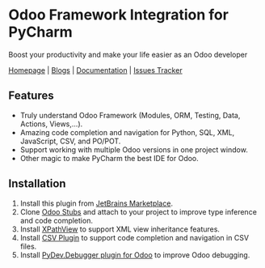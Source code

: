 # Odoo Framework Integration for PyCharm

Boost your productivity and make your life easier as an Odoo developer

[Homepage](https://odoo-ide.com) | [Blogs](https://odoo-ide.com/blog) | [Documentation](https://odoo-ide.com/docs/pycharm) | [Issues Tracker](https://github.com/odoo-ide/pycharm-odoo/issues)

## Features
* Truly understand Odoo Framework (Modules, ORM, Testing, Data, Actions, Views,...).
* Amazing code completion and navigation for Python, SQL, XML, JavaScript, CSV, and PO/POT.
* Support working with multiple Odoo versions in one project window.
* Other magic to make PyCharm the best IDE for Odoo.

## Installation
1. Install this plugin from [JetBrains Marketplace](https://plugins.jetbrains.com/plugin/13499-odoo).
2. Clone [Odoo Stubs](https://github.com/odoo-ide/odoo-stubs) and attach to your project to improve type inference and code completion.
3. Install [XPathView](https://plugins.jetbrains.com/plugin/12478-xpathview--xslt) to support XML view inheritance features.
4. Install [CSV Plugin](https://plugins.jetbrains.com/plugin/10037-csv) to support code completion and navigation in CSV files.
5. Install [PyDev.Debugger plugin for Odoo](https://github.com/odoo-ide/pydevd-odoo) to improve Odoo debugging.
